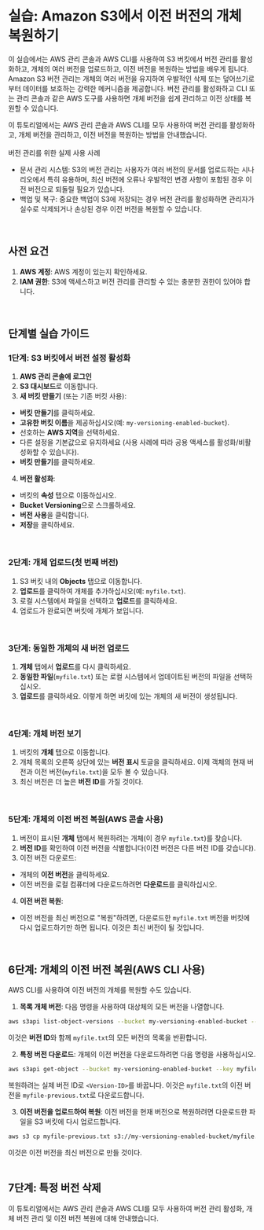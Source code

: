 # **실습: Amazon S3에서 이전 버전의 개체 복원하기**
이 실습에서는 AWS 관리 콘솔과 AWS CLI를 사용하여 S3 버킷에서 버전 관리를 활성화하고, 개체의 여러 버전을 업로드하고, 이전 버전을 복원하는 방법을 배우게 됩니다.
Amazon S3 버전 관리는 개체의 여러 버전을 유지하여 우발적인 삭제 또는 덮어쓰기로부터 데이터를 보호하는 강력한 메커니즘을 제공합니다. 버전 관리를 활성화하고 CLI 또는 관리 콘솔과 같은 AWS 도구를 사용하면 개체 버전을 쉽게 관리하고 이전 상태를 복원할 수 있습니다.

이 튜토리얼에서는 AWS 관리 콘솔과 AWS CLI를 모두 사용하여 버전 관리를 활성화하고, 개체 버전을 관리하고, 이전 버전을 복원하는 방법을 안내했습니다.
</br></br>
버전 관리를 위한 실제 사용 사례
- 문서 관리 시스템: S3의 버전 관리는 사용자가 여러 버전의 문서를 업로드하는 시나리오에서 특히 유용하며, 최신 버전에 오류나 우발적인 변경 사항이 포함된 경우 이전 버전으로 되돌릴 필요가 있습니다.
- 백업 및 복구: 중요한 백업이 S3에 저장되는 경우 버전 관리를 활성화하면 관리자가 실수로 삭제되거나 손상된 경우 이전 버전을 복원할 수 있습니다.
</br>

## **사전 요건**
1. **AWS 계정**: AWS 계정이 있는지 확인하세요.
2. **IAM 권한**: S3에 액세스하고 버전 관리를 관리할 수 있는 충분한 권한이 있어야 합니다.
</br>

## **단계별 실습 가이드**

### **1단계: S3 버킷에서 버전 설정 활성화**
1. **AWS 관리 콘솔에 로그인**
2. **S3 대시보드**로 이동합니다.
3. **새 버킷 만들기** (또는 기존 버킷 사용):
- **버킷 만들기**를 클릭하세요.
- **고유한 버킷 이름**을 제공하십시오(예: `my-versioning-enabled-bucket`).
- 선호하는 **AWS 지역**을 선택하세요.
- 다른 설정을 기본값으로 유지하세요 (사용 사례에 따라 공용 액세스를 활성화/비활성화할 수 있습니다).
- **버킷 만들기**를 클릭하세요.
4. **버전 활성화**:
- 버킷의 **속성** 탭으로 이동하십시오.
- **Bucket Versioning**으로 스크롤하세요.
- **버전 사용**을 클릭합니다.
- **저장**을 클릭하세요.
</br>

### **2단계: 개체 업로드(첫 번째 버전)**
1. S3 버킷 내의 **Objects** 탭으로 이동합니다.
2. **업로드**를 클릭하여 개체를 추가하십시오(예: `myfile.txt`).
3. 로컬 시스템에서 파일을 선택하고 **업로드**를 클릭하세요.
4. 업로드가 완료되면 버킷에 개체가 보입니다.
</br>

### **3단계: 동일한 개체의 새 버전 업로드**
1. **개체** 탭에서 **업로드**를 다시 클릭하세요.
2. **동일한 파일**(`myfile.txt`) 또는 로컬 시스템에서 업데이트된 버전의 파일을 선택하십시오.
3. **업로드**를 클릭하세요. 이렇게 하면 버킷에 있는 개체의 새 버전이 생성됩니다.
</br>

### **4단계: 개체 버전 보기**
1. 버킷의 **개체** 탭으로 이동합니다.
2. 개체 목록의 오른쪽 상단에 있는 **버전 표시** 토글을 클릭하세요. 이제 객체의 현재 버전과 이전 버전(`myfile.txt`)을 모두 볼 수 있습니다.
3. 최신 버전은 더 높은 **버전 ID**를 가질 것이다.
</br>

### **5단계: 개체의 이전 버전 복원(AWS 콘솔 사용)**
1. 버전이 표시된 **개체** 탭에서 복원하려는 개체(이 경우 `myfile.txt`)를 찾습니다.
2. **버전 ID**를 확인하여 이전 버전을 식별합니다(이전 버전은 다른 버전 ID를 갖습니다).
3. 이전 버전 다운로드:
- 개체의 **이전 버전**을 클릭하세요.
- 이전 버전을 로컬 컴퓨터에 다운로드하려면 **다운로드**를 클릭하십시오.
4. **이전 버전 복원**:
- 이전 버전을 최신 버전으로 "복원"하려면, 다운로드한 `myfile.txt` 버전을 버킷에 다시 업로드하기만 하면 됩니다. 이것은 최신 버전이 될 것입니다.
</br>

## **6단계: 개체의 이전 버전 복원(AWS CLI 사용)**
AWS CLI를 사용하여 이전 버전의 개체를 복원할 수도 있습니다.
1. **목록 개체 버전**:
다음 명령을 사용하여 대상체의 모든 버전을 나열합니다.

```bash
aws s3api list-object-versions --bucket my-versioning-enabled-bucket --prefix myfile.txt
```

이것은 **버전 ID**와 함께 `myfile.txt`의 모든 버전의 목록을 반환합니다.

2. **특정 버전 다운로드**:
개체의 이전 버전을 다운로드하려면 다음 명령을 사용하십시오.

```bash
aws s3api get-object --bucket my-versioning-enabled-bucket --key myfile.txt --version-id <Version-ID> myfile-previous.txt
```

복원하려는 실제 버전 ID로 `<Version-ID>`를 바꿉니다. 이것은 `myfile.txt`의 이전 버전을 `myfile-previous.txt`로 다운로드합니다.

3. **이전 버전을 업로드하여 복원**:
이전 버전을 현재 버전으로 복원하려면 다운로드한 파일을 S3 버킷에 다시 업로드합니다.

```bash
aws s3 cp myfile-previous.txt s3://my-versioning-enabled-bucket/myfile.txt
```

이것은 이전 버전을 최신 버전으로 만들 것이다.
</br></br>


## **7단계: 특정 버전 삭제**
이 튜토리얼에서는 AWS 관리 콘솔과 AWS CLI를 모두 사용하여 버전 관리 활성화, 개체 버전 관리 및 이전 버전 복원에 대해 안내했습니다.
</br>
